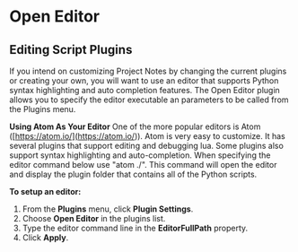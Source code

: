 # Open Editor

## Editing Script Plugins
If you intend on customizing Project Notes by changing the current plugins or creating your own, you will want to use an editor that supports Python syntax highlighting and auto completion features. The Open Editor plugin allows you to specify the editor executable an parameters to be called from the Plugins menu.

**Using Atom As Your Editor**
One of the more popular editors is Atom ([https://atom.io/](<https://atom.io/>)). Atom is very easy to customize. It has several plugins that support editing and debugging lua. Some plugins also support syntax highlighting and auto-completion. When specifying the editor command below use "atom ./". This command will open the editor and display the plugin folder that contains all of the Python scripts.

**To setup an editor:**
1. From the **Plugins** menu, click **Plugin Settings**.
2. Choose **Open Editor** in the plugins list.
3. Type the editor command line in the **EditorFullPath** property.
4. Click **Apply**.
